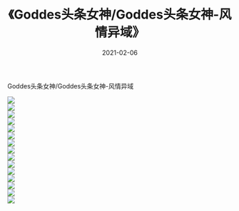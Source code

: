 ﻿---
layout: post
title:  《Goddes头条女神/Goddes头条女神-风情异域》
date:   2021-02-06
img: http://pic.660000.xyz/1:/网络美图/2021/Goddes头条女神/Goddes头条女神-风情异域/000.jpg
categories: [美女, 清纯, 唯美]
---

Goddes头条女神/Goddes头条女神-风情异域

 ![](http://pic.660000.xyz/1:/网络美图/2021/Goddes头条女神/Goddes头条女神-风情异域/001.jpg) <br>![](http://pic.660000.xyz/1:/网络美图/2021/Goddes头条女神/Goddes头条女神-风情异域/002.jpg) <br>![](http://pic.660000.xyz/1:/网络美图/2021/Goddes头条女神/Goddes头条女神-风情异域/003.jpg) <br>![](http://pic.660000.xyz/1:/网络美图/2021/Goddes头条女神/Goddes头条女神-风情异域/004.jpg) <br>![](http://pic.660000.xyz/1:/网络美图/2021/Goddes头条女神/Goddes头条女神-风情异域/005.jpg) <br>![](http://pic.660000.xyz/1:/网络美图/2021/Goddes头条女神/Goddes头条女神-风情异域/006.jpg) <br>![](http://pic.660000.xyz/1:/网络美图/2021/Goddes头条女神/Goddes头条女神-风情异域/007.jpg) <br>![](http://pic.660000.xyz/1:/网络美图/2021/Goddes头条女神/Goddes头条女神-风情异域/008.jpg) <br>![](http://pic.660000.xyz/1:/网络美图/2021/Goddes头条女神/Goddes头条女神-风情异域/009.jpg) <br>![](http://pic.660000.xyz/1:/网络美图/2021/Goddes头条女神/Goddes头条女神-风情异域/010.jpg) <br>![](http://pic.660000.xyz/1:/网络美图/2021/Goddes头条女神/Goddes头条女神-风情异域/011.jpg) <br>![](http://pic.660000.xyz/1:/网络美图/2021/Goddes头条女神/Goddes头条女神-风情异域/012.jpg) <br>![](http://pic.660000.xyz/1:/网络美图/2021/Goddes头条女神/Goddes头条女神-风情异域/013.jpg) <br>![](http://pic.660000.xyz/1:/网络美图/2021/Goddes头条女神/Goddes头条女神-风情异域/014.jpg) <br>![](http://pic.660000.xyz/1:/网络美图/2021/Goddes头条女神/Goddes头条女神-风情异域/015.jpg) <br>